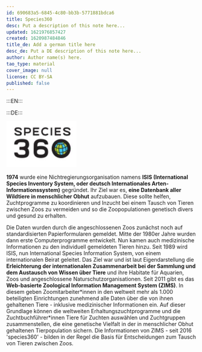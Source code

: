 ```yaml
---
id: 690683a5-6845-4c80-bb3b-5771881bdca6
title: Species360
desc: Put a description of this note here...
updated: 1621976857427
created: 1620987484846
title_de: Add a german title here
desc_de: Put a DE description of this note here...
author: Author name(s) here.
tao_type: material
cover_image: null
license: CC BY-SA
published: false
---
```



:::EN:::


:::DE:::

![Logo der Website species360](images\cmw\species360.JPG)

**1974** wurde eine Nichtregierungsorganisation namens **ISIS (International Species Inventory System, oder deutsch Internationales Arten-Informationssystem)** gegründet. Ihr Ziel war es, **eine Datenbank aller Wildtiere in menschlicher Obhut** aufzubauen. Diese sollte helfen, Zuchtprogramme zu koordinieren und Inzucht bei einem Tausch von Tieren zwischen Zoos zu vermeiden und so die Zoopopulationen genetisch divers und gesund zu erhalten.

Die Daten wurden durch die angeschlossenen Zoos zunächst noch auf standardisierten Papierformularen gemeldet. Mitte der 1980er Jahre wurden dann erste Computerprogramme entwickelt. Nun kamen auch medizinische Informationen zu den individuell gemeldeten Tieren hinzu. Seit 1989 wird ISIS, nun International Species Information System, von einem internationalen Beirat geleitet. Das Ziel war und ist laut Eigendarstellung die **Erleichterung der internationalen Zusammenarbeit bei der Sammlung und dem Austausch von Wissen über Tiere** und ihre Habitate für Aquarien, Zoos und angeschlossene Naturschutzorganisationen.
Seit 2011 gibt es das **Web-basierte Zoological Information Management System (ZIMS)**. In diesem geben Zoomitarbeiter\*innen in den weltweit mehr als 1.000 beteiligten Einrichtungen zunehmend alle Daten über die von ihnen gehaltenen Tiere - inklusive medizinischer Informationen ein. Auf dieser Grundlage können die weltweiten Erhaltungszuchtprogramme und die Zuchtbuchführer\*innen Tiere für Zuchten auswählen und Zuchtgruppen zusammenstellen, die eine genetische Vielfalt in der in menschlicher Obhut gehaltenen Tierpopulation sichern. Die Informationen von ZIMS - seit 2016 'species360' - bilden in der Regel die Basis für Entscheidungen zum Tausch von Tieren zwischen Zoos.

